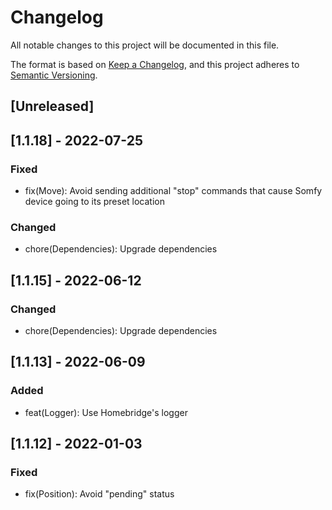 # Changelog

All notable changes to this project will be documented in this file.

The format is based on [Keep a Changelog](https://keepachangelog.com/en/1.0.0/),
and this project adheres to [Semantic Versioning](https://semver.org/spec/v2.0.0.html).

## [Unreleased]

## [1.1.18] - 2022-07-25

### Fixed

- fix(Move): Avoid sending additional "stop" commands that cause Somfy device going to its preset location

### Changed

- chore(Dependencies): Upgrade dependencies

## [1.1.15] - 2022-06-12

### Changed

- chore(Dependencies): Upgrade dependencies

## [1.1.13] - 2022-06-09

### Added

- feat(Logger): Use Homebridge's logger

## [1.1.12] - 2022-01-03

### Fixed

- fix(Position): Avoid "pending" status
